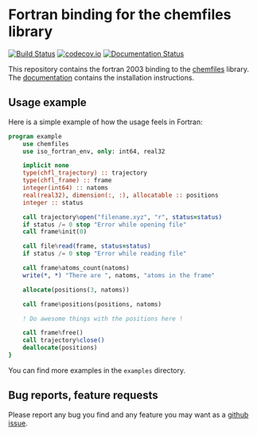 # Fortran binding for the chemfiles library

[![Build Status](https://travis-ci.org/chemfiles/chemfiles.f03.svg?branch=master)](https://travis-ci.org/chemfiles/chemfiles.f03)
[![codecov.io](http://codecov.io/github/chemfiles/chemfiles.f03/coverage.svg?branch=master)](http://codecov.io/github/chemfiles/chemfiles.f03?branch=master)
[![Documentation Status](https://readthedocs.org/projects/chemfiles-fortran/badge/?version=latest)](http://chemfiles.readthedocs.org/projects/fortran/en/latest/)

This repository contains the fortran 2003 binding to the
[chemfiles](https://github.com/chemfiles/chemfiles) library. The
[documentation](http://chemfiles.readthedocs.org/projects/fortran/en/latest/) contains
the installation instructions.

## Usage example

Here is a simple example of how the usage feels in Fortran:

```fortran
program example
    use chemfiles
    use iso_fortran_env, only: int64, real32

    implicit none
    type(chfl_trajectory) :: trajectory
    type(chfl_frame) :: frame
    integer(int64) :: natoms
    real(real32), dimension(:, :), allocatable :: positions
    integer :: status

    call trajectory%open("filename.xyz", "r", status=status)
    if status /= 0 stop "Error while opening file"
    call frame%init(0)

    call file%read(frame, status=status)
    if status /= 0 stop "Error while reading file"

    call frame%atoms_count(natoms)
    write(*, *) "There are ", natoms, "atoms in the frame"

    allocate(positions(3, natoms))

    call frame%positions(positions, natoms)

    ! Do awesome things with the positions here !

    call frame%free()
    call trajectory%close()
    deallocate(positions)
}
```

You can find more examples in the `examples` directory.

## Bug reports, feature requests

Please report any bug you find and any feature you may want as a [github issue](https://github.com/chemfiles/chemfiles.f03/issues/new).
